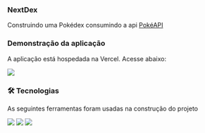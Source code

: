 ### NextDex
Construindo uma Pokédex consumindo a api [PokéAPI](https://pokeapi.co/)

### Demonstração da aplicação 
A aplicação está hospedada na Vercel. Acesse abaixo:

<a href="https://nextdex-blush.vercel.app/"><img src="https://img.shields.io/badge/Vercel-NextDex-%23FF0000?style=for-the-badge&logo=vercel"/></a>


### 🛠 Tecnologias
As seguintes ferramentas foram usadas na construção do projeto

<a href="https://nextjs.org/"><img src="https://img.shields.io/badge/Next-black?style=for-the-badge&logo=next.js&logoColor=white"/></a> <a href="https://pt-br.reactjs.org/"><img src="https://img.shields.io/badge/react-%2320232a.svg?style=for-the-badge&logo=react&logoColor=%2361DAFB"/></a> <a href="https://vercel.com/"><img src="https://img.shields.io/badge/vercel-%23000000.svg?style=for-the-badge&logo=vercel&logoColor=white"/></a>
